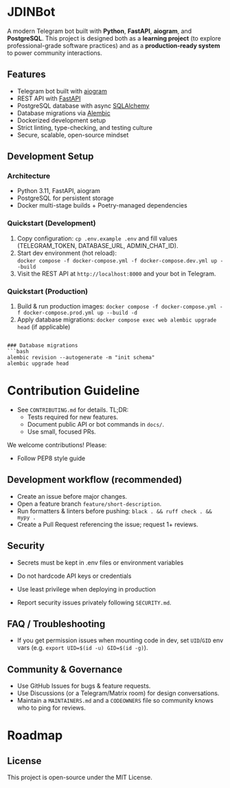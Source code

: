 # JDINBot


A modern Telegram bot built with **Python**, **FastAPI**, **aiogram**, and **PostgreSQL**. This project is designed both as a **learning project** (to explore professional-grade software practices) and as a **production-ready system** to power community interactions.


## Features
- Telegram bot built with [aiogram](https://docs.aiogram.dev)
- REST API with [FastAPI](https://fastapi.tiangolo.com)
- PostgreSQL database with async [SQLAlchemy](https://docs.sqlalchemy.org)
- Database migrations via [Alembic](https://alembic.sqlalchemy.org)
- Dockerized development setup
- Strict linting, type-checking, and testing culture
- Secure, scalable, open-source mindset


## Development Setup

### Architecture
- Python 3.11, FastAPI, aiogram
- PostgreSQL for persistent storage
- Docker multi-stage builds + Poetry-managed dependencies

### Quickstart (Development)
1. Copy configuration: `cp .env.example .env` and fill values (TELEGRAM_TOKEN, DATABASE_URL, ADMIN_CHAT_ID).
2. Start dev environment (hot reload):  
   `docker compose -f docker-compose.yml -f docker-compose.dev.yml up --build`
3. Visit the REST API at `http://localhost:8000` and your bot in Telegram.

### Quickstart (Production)
1. Build & run production images:
   `docker compose -f docker-compose.yml -f docker-compose.prod.yml up --build -d`
2. Apply database migrations:
   `docker compose exec web alembic upgrade head`  (if applicable)
```

### Database migrations
```bash
alembic revision --autogenerate -m "init schema"
alembic upgrade head
```
# Contribution Guideline

- See `CONTRIBUTING.md` for details. TL;DR:
  - Tests required for new features.
  - Document public API or bot commands in `docs/`.
  - Use small, focused PRs.

We welcome contributions! Please:

* Follow PEP8 style guide

## Development workflow (recommended)
- Create an issue before major changes.
- Open a feature branch `feature/short-description`.
- Run formatters & linters before pushing: `black . && ruff check . && mypy .`
- Create a Pull Request referencing the issue; request 1+ reviews.

## Security

* Secrets must be kept in .env files or environment variables

* Do not hardcode API keys or credentials

* Use least privilege when deploying in production

* Report security issues privately following `SECURITY.md`.

## FAQ / Troubleshooting
- If you get permission issues when mounting code in dev, set `UID`/`GID` env vars (e.g. `export UID=$(id -u) GID=$(id -g)`).

## Community & Governance
- Use GitHub Issues for bugs & feature requests.
- Use Discussions (or a Telegram/Matrix room) for design conversations.
- Maintain a `MAINTAINERS.md` and a `CODEOWNERS` file so community knows who to ping for reviews.


# Roadmap




## License

This project is open-source under the MIT License.